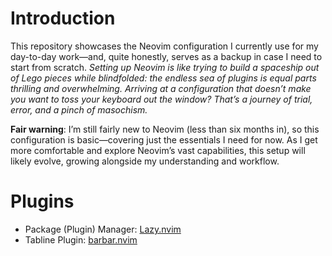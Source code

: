 # Introduction

This repository showcases the Neovim configuration I currently use for my day-to-day work—and, quite honestly, serves as a backup in case I need to start from scratch.
*Setting up Neovim is like trying to build a spaceship out of Lego pieces while blindfolded: the endless sea of plugins is equal parts thrilling and overwhelming. Arriving at a configuration that doesn’t make you want to toss your keyboard out the window? That’s a journey of trial, error, and a pinch of masochism.*

**Fair warning**: I’m still fairly new to Neovim (less than six months in), so this configuration is basic—covering just the essentials I need for now. As I get more comfortable and explore Neovim’s vast capabilities, this setup will likely evolve, growing alongside my understanding and workflow.


# Plugins

- Package (Plugin) Manager: [Lazy.nvim](https://www.lazyvim.org/)
- Tabline Plugin: [barbar.nvim](https://github.com/romgrk/barbar.nvim)
